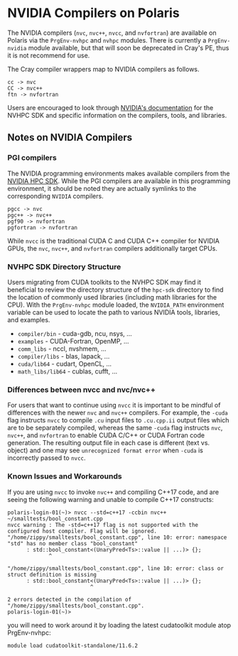 # NVIDIA Compilers on Polaris

The NVIDIA compilers (`nvc`, `nvc++`, `nvcc`, and `nvfortran`) are available on Polaris via the `PrgEnv-nvhpc` and `nvhpc` modules. There is currently a `PrgEnv-nvidia` module available, but that will soon be deprecated in Cray's PE, thus it is not recommend for use.

The Cray compiler wrappers map to NVIDIA compilers as follows.

```
cc -> nvc
CC -> nvc++
ftn -> nvfortran
```

Users are encouraged to look through [NVIDIA's documentation](https://developer.nvidia.com/hpc-sdk) for the NVHPC SDK and specific information on the compilers, tools, and libraries.

## Notes on NVIDIA Compilers
### PGI compilers

The NVIDIA programming environments makes available compilers from the [NVIDIA HPC SDK](https://developer.nvidia.com/hpc-sdk). While the PGI compilers are available in this programming environment, it should be noted they are actually symlinks to the corresponding `NVIDIA` compilers.
```
pgcc -> nvc
pgc++ -> nvc++
pgf90 -> nvfortran
pgfortran -> nvfortran
```
While `nvcc` is the traditional CUDA C and CUDA C++ compiler for NVIDIA GPUs, the `nvc`, `nvc++`, and `nvfortran` compilers additionally target CPUs.

### NVHPC SDK Directory Structure

Users migrating from CUDA toolkits to the NVHPC SDK may find it beneficial to review the directory structure of the `hpc-sdk` directory to find the location of commonly used libraries (including math libraries for the CPU). With the `PrgEnv-nvhpc` module loaded, the `NVIDIA_PATH` environment variable can be used to locate the path to various NVIDIA tools, libraries, and examples.

- `compiler/bin` - cuda-gdb, ncu, nsys, ...
- `examples` - CUDA-Fortran, OpenMP, ...
- `comm_libs` - nccl, nvshmem, ...
- `compiler/libs` - blas, lapack, ...
- `cuda/lib64` - cudart, OpenCL, ...
- `math_libs/lib64` - cublas, cufft, ...

### Differences between nvcc and nvc/nvc++

For users that want to continue using `nvcc` it is important to be mindful of differences with the newer `nvc` and `nvc++` compilers. For example, the `-cuda` flag instructs `nvcc` to compile `.cu` input files to `.cu.cpp.ii` output files which are to be separately compiled, whereas the same `-cuda` flag instructs `nvc`, `nvc++`, and `nvfortran` to enable CUDA C/C++ or CUDA Fortran code generation. The resulting output file in each case is different (text vs. object) and one may see `unrecognized format error` when `-cuda` is incorrectly passed to `nvcc`.

### Known Issues and Workarounds

If you are using `nvcc` to invoke `nvc++` and compiling C++17 code, and are seeing the following warning and unable to compile C++17 constructs:

```
polaris-login-01(~)> nvcc --std=c++17 -ccbin nvc++ ~/smalltests/bool_constant.cpp
nvcc warning : The -std=c++17 flag is not supported with the configured host compiler. Flag will be ignored.
"/home/zippy/smalltests/bool_constant.cpp", line 10: error: namespace "std" has no member class "bool_constant"
      : std::bool_constant<(UnaryPred<Ts>::value || ...)> {};
             ^

"/home/zippy/smalltests/bool_constant.cpp", line 10: error: class or struct definition is missing
      : std::bool_constant<(UnaryPred<Ts>::value || ...)> {};
                          ^

2 errors detected in the compilation of "/home/zippy/smalltests/bool_constant.cpp".
polaris-login-01(~)>
```

you will need to work around it by loading the latest cudatoolkit module atop PrgEnv-nvhpc:

```
module load cudatoolkit-standalone/11.6.2
```



[//]: # (ToDo: repeat here some of the nvidia-specific items from general compiling page??)
[//]: # (ToDo: do we want separate pages for each compiler or a single compiler page with brief info on each of them with links to further info??)
